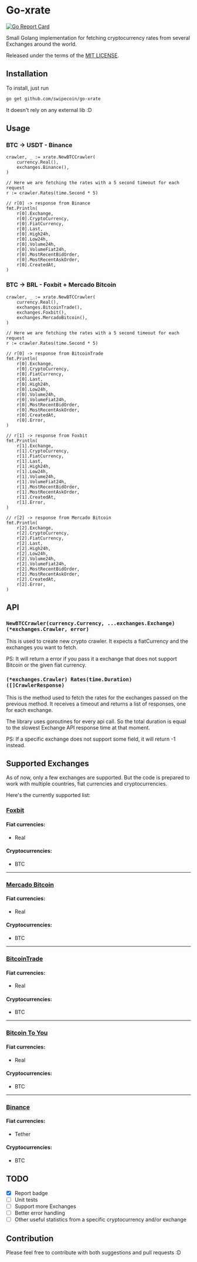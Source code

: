 # Go-xrate
[![Go Report Card](https://goreportcard.com/badge/github.com/Swipecoin/go-xrate)](https://goreportcard.com/report/github.com/Swipecoin/go-xrate)

Small Golang implementation for fetching cryptocurrency rates from several Exchanges around the world.

Released under the terms of the [MIT LICENSE](LICENSE).

## Installation

To install, just run 
```bash
go get github.com/swipecoin/go-xrate
```

It doesn't rely on any external lib :D

## Usage

### BTC -> USDT - Binance
```golang
crawler, _ := xrate.NewBTCCrawler(
    currency.Real(), 
    exchanges.Binance(),
)
	
// Here we are fetching the rates with a 5 second timeout for each request 
r := crawler.Rates(time.Second * 5)

// r[0] -> response from Binance
fmt.Println(
    r[0].Exchange,
    r[0].CryptoCurrency,
    r[0].FiatCurrency,
    r[0].Last,
    r[0].High24h,
    r[0].Low24h,
    r[0].Volume24h,
    r[0].VolumeFiat24h,
    r[0].MostRecentBidOrder,
    r[0].MostRecentAskOrder,
    r[0].CreatedAt,
)
```

### BTC -> BRL - Foxbit + Mercado Bitcoin
```golang
crawler, _ := xrate.NewBTCCrawler(
    currency.Real(), 
    exchanges.BitcoinTrade(),
    exchanges.Foxbit(),
    exchanges.MercadoBitcoin(),
)
	
// Here we are fetching the rates with a 5 second timeout for each request 
r := crawler.Rates(time.Second * 5)

// r[0] -> response from BitcoinTrade
fmt.Println(
    r[0].Exchange,
    r[0].CryptoCurrency,
    r[0].FiatCurrency,
    r[0].Last,
    r[0].High24h,
    r[0].Low24h,
    r[0].Volume24h,
    r[0].VolumeFiat24h,
    r[0].MostRecentBidOrder,
    r[0].MostRecentAskOrder,
    r[0].CreatedAt,
    r[0].Error,
)

// r[1] -> response from Foxbit
fmt.Println(
    r[1].Exchange,
    r[1].CryptoCurrency,
    r[1].FiatCurrency,
    r[1].Last,
    r[1].High24h,
    r[1].Low24h,
    r[1].Volume24h,
    r[1].VolumeFiat24h,
    r[1].MostRecentBidOrder,
    r[1].MostRecentAskOrder,
    r[1].CreatedAt,
    r[1].Error,
)

// r[2] -> response from Mercado Bitcoin
fmt.Println(
    r[2].Exchange,
    r[2].CryptoCurrency,
    r[2].FiatCurrency,
    r[2].Last,
    r[2].High24h,
    r[2].Low24h,
    r[2].Volume24h,
    r[2].VolumeFiat24h,
    r[2].MostRecentBidOrder,
    r[2].MostRecentAskOrder,
    r[2].CreatedAt,
    r[2].Error,
)
```

## API

### `NewBTCCrawler(currency.Currency, ...exchanges.Exchange) (*exchanges.Crawler, error)`
This is used to create new crypto crawler. It expects a fiatCurrency and the exchanges you want to fetch.

PS: It will return a error if you pass it a exchange that does not support Bitcoin or the given fiat currency.

### `(*exchanges.Crawler) Rates(time.Duration) ([]CrawlerResponse)` 
This is the method used to fetch the rates for the exchanges passed on the previous method. 
It receives a timeout and returns a list of responses, one for each exchange. 

The library uses goroutines for every api call. So the total duration is equal to the slowest Exchange API response time at that moment.

PS: If a specific exchange does not support some field, it will return -1 instead.

## Supported Exchanges

As of now, only a few exchanges are supported. But the code is prepared to work with multiple countries, fiat currencies and cryptocurrencies. 

Here's the currently supported list:

### [Foxbit](https://foxbit.exchange)

#### Fiat currencies:
- Real

#### Cryptocurrencies:
- BTC

---

### [Mercado Bitcoin](https://mercadobitcoin.com.br)

#### Fiat currencies:
- Real

#### Cryptocurrencies:
- BTC

---

### [BitcoinTrade](https://bitcointrade.com.br)

#### Fiat currencies:
- Real

#### Cryptocurrencies:
- BTC

---

### [Bitcoin To You](https://bitcointoyou.com)

#### Fiat currencies:
- Real

#### Cryptocurrencies:
- BTC

---

### [Binance](https://binance.com)

#### Fiat currencies:
- Tether

#### Cryptocurrencies:
- BTC

## TODO
- [X] Report badge
- [ ] Unit tests
- [ ] Support more Exchanges
- [ ] Better error handling
- [ ] Other useful statistics from a specific cryptocurrency and/or exchange

## Contribution
Please feel free to contribute with both suggestions and pull requests :D